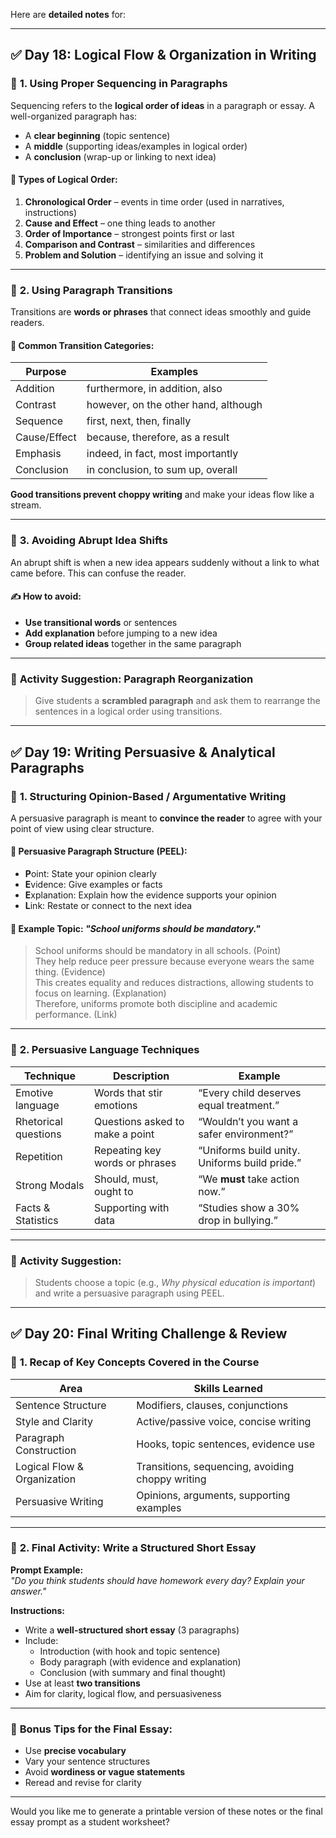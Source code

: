 Here are **detailed notes** for:

---

## ✅ **Day 18: Logical Flow & Organization in Writing**

### 🔹 **1. Using Proper Sequencing in Paragraphs**

Sequencing refers to the **logical order of ideas** in a paragraph or essay. A well-organized paragraph has:

- A **clear beginning** (topic sentence)
- A **middle** (supporting ideas/examples in logical order)
- A **conclusion** (wrap-up or linking to next idea)

#### 🔸 Types of Logical Order:
1. **Chronological Order** – events in time order (used in narratives, instructions)
2. **Cause and Effect** – one thing leads to another
3. **Order of Importance** – strongest points first or last
4. **Comparison and Contrast** – similarities and differences
5. **Problem and Solution** – identifying an issue and solving it

---

### 🔹 **2. Using Paragraph Transitions**

Transitions are **words or phrases** that connect ideas smoothly and guide readers.

#### 🔸 Common Transition Categories:

| Purpose       | Examples                             |
|---------------|--------------------------------------|
| Addition      | furthermore, in addition, also        |
| Contrast      | however, on the other hand, although  |
| Sequence      | first, next, then, finally            |
| Cause/Effect  | because, therefore, as a result       |
| Emphasis      | indeed, in fact, most importantly     |
| Conclusion    | in conclusion, to sum up, overall     |

**Good transitions prevent choppy writing** and make your ideas flow like a stream.

---

### 🔹 **3. Avoiding Abrupt Idea Shifts**

An abrupt shift is when a new idea appears suddenly without a link to what came before. This can confuse the reader.

#### ✍️ How to avoid:
- **Use transitional words** or sentences
- **Add explanation** before jumping to a new idea
- **Group related ideas** together in the same paragraph

---

### 🧠 **Activity Suggestion: Paragraph Reorganization**
> Give students a **scrambled paragraph** and ask them to rearrange the sentences in a logical order using transitions.

---

## ✅ **Day 19: Writing Persuasive & Analytical Paragraphs**

### 🔹 **1. Structuring Opinion-Based / Argumentative Writing**

A persuasive paragraph is meant to **convince the reader** to agree with your point of view using clear structure.

#### 🔸 Persuasive Paragraph Structure (PEEL):
- **P**oint: State your opinion clearly  
- **E**vidence: Give examples or facts  
- **E**xplanation: Explain how the evidence supports your opinion  
- **L**ink: Restate or connect to the next idea

#### 🧠 Example Topic: *"School uniforms should be mandatory."*

> School uniforms should be mandatory in all schools. (Point)  
They help reduce peer pressure because everyone wears the same thing. (Evidence)  
This creates equality and reduces distractions, allowing students to focus on learning. (Explanation)  
Therefore, uniforms promote both discipline and academic performance. (Link)

---

### 🔹 **2. Persuasive Language Techniques**

| Technique           | Description                                | Example                                 |
|---------------------|--------------------------------------------|-----------------------------------------|
| Emotive language     | Words that stir emotions                  | “Every child deserves equal treatment.” |
| Rhetorical questions | Questions asked to make a point           | “Wouldn’t you want a safer environment?”|
| Repetition           | Repeating key words or phrases            | “Uniforms build unity. Uniforms build pride.” |
| Strong Modals        | Should, must, ought to                    | “We **must** take action now.”          |
| Facts & Statistics   | Supporting with data                      | “Studies show a 30% drop in bullying.”  |

---

### 🧠 **Activity Suggestion:**
> Students choose a topic (e.g., *Why physical education is important*) and write a persuasive paragraph using PEEL.

---

## ✅ **Day 20: Final Writing Challenge & Review**

### 🔹 **1. Recap of Key Concepts Covered in the Course**

| Area                            | Skills Learned                                |
|---------------------------------|-----------------------------------------------|
| Sentence Structure              | Modifiers, clauses, conjunctions              |
| Style and Clarity               | Active/passive voice, concise writing         |
| Paragraph Construction          | Hooks, topic sentences, evidence use          |
| Logical Flow & Organization     | Transitions, sequencing, avoiding choppy writing |
| Persuasive Writing              | Opinions, arguments, supporting examples      |

---

### 🔹 **2. Final Activity: Write a Structured Short Essay**

**Prompt Example:**  
_"Do you think students should have homework every day? Explain your answer."_

**Instructions:**
- Write a **well-structured short essay** (3 paragraphs)
- Include:
  - Introduction (with hook and topic sentence)
  - Body paragraph (with evidence and explanation)
  - Conclusion (with summary and final thought)
- Use at least **two transitions**
- Aim for clarity, logical flow, and persuasiveness

---

### 🧠 **Bonus Tips for the Final Essay:**
- Use **precise vocabulary**
- Vary your sentence structures
- Avoid **wordiness or vague statements**
- Reread and revise for clarity

---

Would you like me to generate a printable version of these notes or the final essay prompt as a student worksheet?